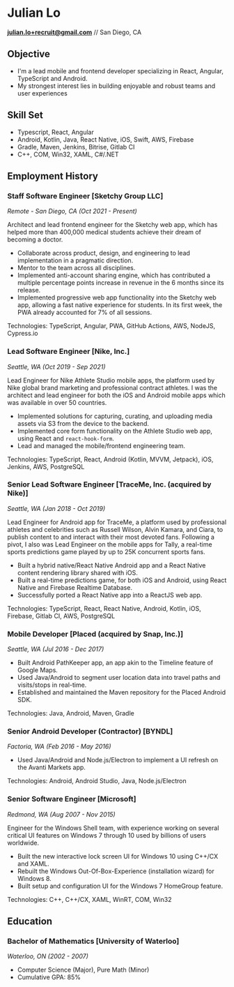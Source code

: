 # Julian Lo
**julian.lo+recruit@gmail.com** // San Diego, CA

## Objective

* I'm a lead mobile and frontend developer specializing in  React, Angular, TypeScript and Android.
* My strongest interest lies in building enjoyable and robust teams and user experiences

## Skill Set
* Typescript, React, Angular
* Android, Kotlin, Java, React Native, iOS, Swift, AWS, Firebase
* Gradle, Maven, Jenkins, Bitrise, Gitlab CI
* C++, COM, Win32, XAML, C#/.NET

## Employment History

### Staff Software Engineer [Sketchy Group LLC]
*Remote - San Diego, CA (Oct 2021 - Present)*

Architect and lead frontend engineer for the Sketchy web app, which has helped more than 400,000 medical students achieve their dream of becoming a doctor.

- Collaborate across product, design, and engineering to lead implementation in a pragmatic direction.
- Mentor to the team across all disciplines.
- Implemented anti-account sharing engine, which has contributed a multiple percentage points increase in revenue in the 6 months since its release.
- Implemented progressive web app functionality into the Sketchy web app, allowing a fast native experience for students. In its first week, the PWA already accounted for 7% of all sessions.

Technologies: TypeScript, Angular, PWA, GitHub Actions, AWS, NodeJS, Cypress.io

### Lead Software Engineer [Nike, Inc.]
*Seattle, WA (Oct 2019 - Sep 2021)*

Lead Engineer for Nike Athlete Studio mobile apps, the platform used by Nike global brand marketing and professional contract athletes. I was the architect and lead engineer for both the iOS and Android mobile apps which was available in over 50 countries.

- Implemented solutions for capturing, curating, and uploading media assets via S3 from the device to the backend.
- Implemented core form functionality on the Athlete Studio web app, using React and `react-hook-form`.
- Lead and managed the mobile/frontend engineering team.

Technologies: TypeScript, React, Android (Kotlin, MVVM, Jetpack), iOS, Jenkins, AWS, PostgreSQL

### Senior Lead Software Engineer [TraceMe, Inc. (acquired by Nike)]
*Seattle, WA (Jan 2018 - Oct 2019)*

Lead Engineer for Android app for TraceMe, a platform used by professional athletes and celebrities such as Russell Wilson, Alvin Kamara, and Ciara, to publish content to and interact with their most devoted fans. Following a pivot, I also was Lead Engineer on the mobile apps for Tally, a real-time sports predictions game played by up to 25K concurrent sports fans.

- Built a hybrid native/React Native Android app and a React Native content rendering library shared with iOS.
- Built a real-time predictions game, for both iOS and Android, using React Native and Firebase Realtime Database.
- Successfully ported a React Native app into a ReactJS web app.

Technologies: TypeScript, React, React Native, Android, Kotlin, iOS, Firebase, Gitlab CI, AWS, PostgreSQL

### Mobile Developer [Placed (acquired by Snap, Inc.)]
*Seattle, WA (Jul 2016 - Dec 2017)*

- Built Android PathKeeper app, an app akin to the Timeline feature of Google Maps.
- Used Java/Android to segment user location data into travel paths and visits/stops in real-time.
- Established and maintained the Maven repository for the Placed Android SDK.

Technologies: Java, Android, Maven, Gradle

### Senior Android Developer (Contractor) [BYNDL]
*Factoria, WA (Feb 2016 - May 2016)*

- Used Java/Android and Node.js/Electron to implement a UI refresh on the Avanti Markets app.

Technologies: Android, Android Studio, Java, Node.js/Electron

### Senior Software Engineer [Microsoft]
*Redmond, WA (Aug 2007 - Nov 2015)*

Engineer for the Windows Shell team, with experience working on several critical UI features on Windows 7 through 10 used by billions of users worldwide.

- Built the new interactive lock screen UI for Windows 10 using C++/CX and XAML.
- Rebuilt the Windows Out-Of-Box-Experience (installation wizard) for Windows 8.
- Built setup and configuration UI for the Windows 7 HomeGroup feature.

Technologies: C++, C++/CX, XAML, WinRT, COM, Win32

## Education

### Bachelor of Mathematics [University of Waterloo]
*Waterloo, ON (2002 - 2007)*

- Computer Science (Major), Pure Math (Minor)
- Cumulative GPA: 85%

